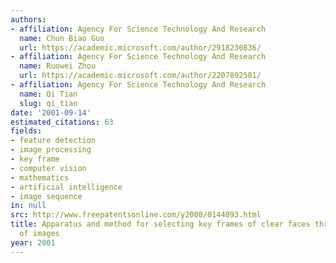 ```yaml
---
authors:
- affiliation: Agency For Science Technology And Research
  name: Chun Biao Guo
  url: https://academic.microsoft.com/author/2918230836/
- affiliation: Agency For Science Technology And Research
  name: Ruowei Zhou
  url: https://academic.microsoft.com/author/2207892501/
- affiliation: Agency For Science Technology And Research
  name: Qi Tian
  slug: qi_tian
date: '2001-09-14'
estimated_citations: 63
fields:
- feature detection
- image processing
- key frame
- computer vision
- mathematics
- artificial intelligence
- image sequence
in: null
src: http://www.freepatentsonline.com/y2008/0144893.html
title: Apparatus and method for selecting key frames of clear faces through a sequence
  of images
year: 2001
---
```

